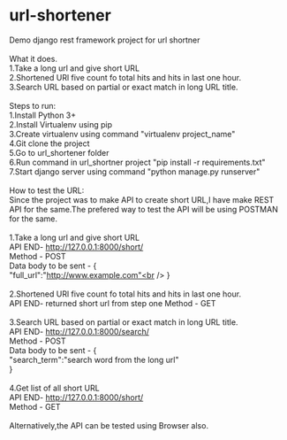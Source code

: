 # url-shortener<br />
Demo django rest framework project for url shortner<br />
<br />
What it does.<br />
1.Take a long url and give short URL<br />
2.Shortened URl five count fo total hits and hits in last one hour.<br />
3.Search URL based on partial or exact match in long URL title.<br />
<br />
Steps to run:<br />
1.Install Python 3+<br />
2.Install Virtualenv using pip<br />
3.Create virtualenv using command "virtualenv project_name"<br />
4.Git clone the project<br />
5.Go to url_shortener folder<br />
6.Run command in url_shortner project "pip install -r requirements.txt"<br />
7.Start django server using command "python manage.py runserver"<br />
<br />
How to test the URL:<br />
Since the project was to make API to create short URL,I have make REST API for the same.The prefered way to test the API will be using POSTMAN for the same.<br />
<br />
1.Take a long url and give short URL<br />
API END- http://127.0.0.1:8000/short/<br />
Method - POST<br />
Data body to be sent - {<br />
	"full_url":"http://www.example.com"<br />
}<br />
<br />
2.Shortened URl five count fo total hits and hits in last one hour.<br />
API END- returned short url from step one
Method - GET
<br /><br />
3.Search URL based on partial or exact match in long URL title.<br />
API END- http://127.0.0.1:8000/search/<br />
Method - POST<br />
Data body to be sent - {<br />
	"search_term":"search word from the long url"<br />
}<br />
<br />
4.Get list of all short URL<br />
API END- http://127.0.0.1:8000/short/<br />
Method - GET<br />
<br />
Alternatively,the API can be tested using Browser also.<br />
